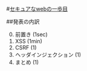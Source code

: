 #[セキュアなwebの一歩目](https://kosukeohatabita.github.io/secureweb/#/)


##発表の内訳

0. 前置き (1sec)
1. XSS (1min)
2. CSRF (1)
3. ヘッダインジェクション (1)
4. まとめ (1)
